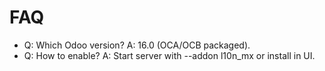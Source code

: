 # FAQ

- Q: Which Odoo version? A: 16.0 (OCA/OCB packaged).
- Q: How to enable? A: Start server with --addon l10n_mx or install in UI.
